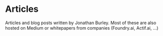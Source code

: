 # Articles
 Articles and blog posts written by Jonathan Burley.  Most of these are also hosted on Medium or whitepapers from companies (Foundry.ai, Actif.ai, ...)
